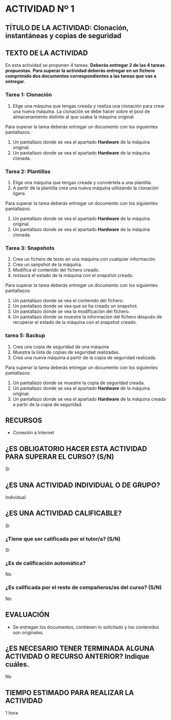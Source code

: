 # ACTIVIDAD Nº 1

## TÍTULO DE LA ACTIVIDAD: Clonación, instantáneas y copias de seguridad

## TEXTO DE LA ACTIVIDAD

En esta actividad se proponen 4 tareas. **Deberás entregar 2 de las 4 tareas propuestas**.
**Para superar la actividad deberás entregar en un fichero comprimido dos documentos correspondientes a las tareas que vas a entregar**.

### Tarea 1: Clonación

1. Elige una máquina que tengas creada y realiza una clonación para crear una nueva máquina. La clonación se debe hacer sobre el pool de almacenamiento distinto al que usaba la máquina original.

Para superar la tarea deberás entregar un documento con los siguientes pantallazos:

1. Un pantallazo donde se vea el apartado **Hardware** de la máquina original.
2. Un pantallazo donde se vea el apartado **Hardware** de la máquina clonada.

### Tarea 2: Plantillas

1. Elige una máquina que tengas creada y conviértela a una plantilla.
2. A partir de la plantilla crea una nueva máquina utilizando la clonación ligera.

Para superar la tarea deberás entregar un documento con los siguientes pantallazos:

1. Un pantallazo donde se vea el apartado **Hardware** de la máquina original.
2. Un pantallazo donde se vea el apartado **Hardware** de la máquina clonada.

### Tarea 3: Snapshots

1. Crea un fichero de texto en una máquina con cualquier información.
2. Crea un sanpshot de la máquina.
3. Modifica el contenido del fichero creado.
4. restaura el estado de la máquina con el snapshot creado.

Para superar la tarea deberás entregar un documento con los siguientes pantallazos:

1. Un pantallazo donde se vea el contenido del fichero.
2. Un pantallazo donde se vea que se ha creado un snapshot.
3. Un pantallazo donde se vea la modificación del fichero.
4. Un pantallazo donde se muestre la información del fichero después de recuperar el estado de la máquina con el snapshot creado.

### tarea 5: Backup

1. Crea una copia de seguridad de una máquina
2. Muestra la lista de copias de seguridad realizadas.
3. Crea una nueva máquina a partir de la copia de seguridad realizada.

Para superar la tarea deberás entregar un documento con los siguientes pantallazos:

1. Un pantallazo donde se muestre la copia de seguridad creada.
2. Un pantallazo donde se vea el apartado **Hardware** de la máquina original.
3. Un pantallazo donde se vea el apartado **Hardware** de la máquina creada a partir de la copia de seguridad.

## RECURSOS

* Conexión a Internet

## ¿ES OBLIGATORIO HACER ESTA ACTIVIDAD PARA SUPERAR EL CURSO? (S/N)

Sí

## ¿ES UNA ACTIVIDAD INDIVIDUAL O DE GRUPO?

Individual

## ¿ES UNA ACTIVIDAD CALIFICABLE?

Sí

### ¿Tiene que ser calificada por el tutor/a? (S/N)

Sí

### ¿Es de calificación automática?

No

### ¿Es calificada por el resto de compañeros/as del curso? (S/N)

No

## EVALUACIÓN

* Se entregan los documentos, contienen lo solicitado y los contenidos son originales.

## ¿ES NECESARIO TENER TERMINADA ALGUNA ACTIVIDAD O RECURSO ANTERIOR? Indique cuáles.

No

## TIEMPO ESTIMADO PARA REALIZAR LA ACTIVIDAD

1 hora